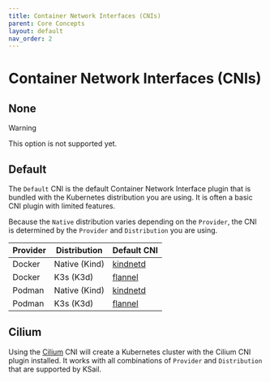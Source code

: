 ```yaml
---
title: Container Network Interfaces (CNIs)
parent: Core Concepts
layout: default
nav_order: 2
---
```


# Container Network Interfaces (CNIs)

## None

> [!WARNING]
> This option is not supported yet.

## Default

The `Default` CNI is the default Container Network Interface plugin that is bundled with the Kubernetes distribution you are using. It is often a basic CNI plugin with limited features.

Because the `Native` distribution varies depending on the `Provider`, the CNI is determined by the `Provider` and `Distribution` you are using.

| Provider | Distribution  | Default CNI                                                                   |
| -------- | ------------- | ----------------------------------------------------------------------------- |
| Docker   | Native (Kind) | [kindnetd](https://github.com/kubernetes-sigs/kind/tree/main/images/kindnetd) |
| Docker   | K3s (K3d)     | [flannel](https://github.com/flannel-io/flannel)                              |
| Podman   | Native (Kind) | [kindnetd](https://github.com/kubernetes-sigs/kind/tree/main/images/kindnetd) |
| Podman   | K3s (K3d)     | [flannel](https://github.com/flannel-io/flannel)                              |

## Cilium

Using the [Cilium](https://cilium.io/) CNI will create a Kubernetes cluster with the Cilium CNI plugin installed. It works with all combinations of `Provider` and `Distribution` that are supported by KSail.
